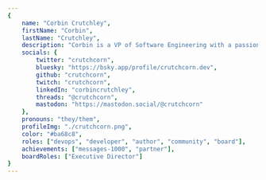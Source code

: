 ```yaml
---
{
	name: "Corbin Crutchley",
	firstName: "Corbin",
	lastName: "Crutchley",
	description: "Corbin is a VP of Software Engineering with a passion for helping others. 💜\nThey're focused on ensuring that learning is open and fun. 🦄\nThey blog, livestream, code, and more to reach those goals to help others! 💅",
	socials: {
		twitter: "crutchcorn",
		bluesky: "https://bsky.app/profile/crutchcorn.dev",
		github: "crutchcorn",
		twitch: "crutchcorn",
		linkedIn: "corbincrutchley",
		threads: "@crutchcorn",
		mastodon: "https://mastodon.social/@crutchcorn"
	},
	pronouns: "they/them",
	profileImg: "./crutchcorn.png",
	color: "#ba68c8",
	roles: ["devops", "developer", "author", "community", "board"],
	achievements: ["messages-1000", "partner"],
    boardRoles: ["Executive Director"]
}
---
```

